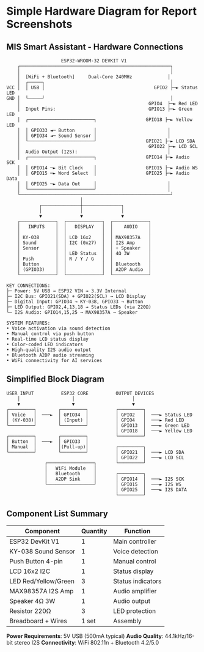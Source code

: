# Simple Hardware Diagram for Report Screenshots

## MIS Smart Assistant - Hardware Connections

```
                    ESP32-WROOM-32 DEVKIT V1
    ┌───────────────────────────────────────────────────────┐
    │                                                       │
    │  [WiFi + Bluetooth]     Dual-Core 240MHz             │
    │  ┌─────┐                                              │
VCC │  │ USB │                                        GPIO2 ├─► Status LED
GND │  └─────┘                                              │
    │                                               GPIO4  ├─► Red LED
    │  Input Pins:                                  GPIO13 ├─► Green LED
    │  ┌────────────────────────┐                  GPIO18 ├─► Yellow LED
    │  │ GPIO33 ◄─ Button       │                          │
    │  │ GPIO34 ◄─ Sound Sensor │                          │
    │  └────────────────────────┘                  GPIO21 ├─► LCD SDA
    │                                               GPIO22 ├─► LCD SCL
    │  Audio Output (I2S):                                 │
    │  ┌────────────────────────┐                  GPIO14 ├─► Audio SCK
    │  │ GPIO14 ─► Bit Clock    │                  GPIO15 ├─► Audio WS
    │  │ GPIO15 ─► Word Select  │                  GPIO25 ├─► Audio Data
    │  │ GPIO25 ─► Data Out     │                          │
    │  └────────────────────────┘                          │
    └───────────────────────────────────────────────────────┘
                           │
            ┌──────────────┼──────────────┐
            │              │              │
            ▼              ▼              ▼
    ┌─────────────┐  ┌─────────────┐  ┌─────────────┐
    │   INPUTS    │  │   DISPLAY   │  │    AUDIO    │
    │             │  │             │  │             │
    │ KY-038      │  │ LCD 16x2    │  │ MAX98357A   │
    │ Sound       │  │ I2C (0x27)  │  │ I2S Amp     │
    │ Sensor      │  │             │  │ + Speaker   │
    │             │  │ LED Status  │  │ 4Ω 3W       │
    │ Push        │  │ R / Y / G   │  │             │
    │ Button      │  │             │  │ Bluetooth   │
    │ (GPIO33)    │  │             │  │ A2DP Audio  │
    └─────────────┘  └─────────────┘  └─────────────┘

KEY CONNECTIONS:
├─ Power: 5V USB → ESP32 VIN → 3.3V Internal
├─ I2C Bus: GPIO21(SDA) + GPIO22(SCL) → LCD Display
├─ Digital Input: GPIO34 → KY-038, GPIO33 → Button
├─ LED Output: GPIO2,4,13,18 → Status LEDs (via 220Ω)
└─ I2S Audio: GPIO14,15,25 → MAX98357A → Speaker

SYSTEM FEATURES:
• Voice activation via sound detection
• Manual control via push button  
• Real-time LCD status display
• Color-coded LED indicators
• High-quality I2S audio output
• Bluetooth A2DP audio streaming
• WiFi connectivity for AI services
```

## Simplified Block Diagram

```
USER INPUT          ESP32 CORE          OUTPUT DEVICES
    │                   │                     │
    ▼                   ▼                     ▼
┌─────────┐        ┌─────────┐          ┌─────────┐
│ Voice   │  ───►  │ GPIO34  │          │ GPIO2   │  ───► Status LED
│ (KY-038)│        │ (Input) │          │ GPIO4   │  ───► Red LED
└─────────┘        └─────────┘          │ GPIO13  │  ───► Green LED
                                        │ GPIO18  │  ───► Yellow LED
┌─────────┐        ┌─────────┐          └─────────┘
│ Button  │  ───►  │ GPIO33  │          
│ Manual  │        │(Pull-up)│          ┌─────────┐
└─────────┘        └─────────┘          │ GPIO21  │  ───► LCD SDA
                                        │ GPIO22  │  ───► LCD SCL
              ┌─────────────────┐       └─────────┘
              │   WiFi Module   │
              │   Bluetooth     │       ┌─────────┐
              │   A2DP Sink     │       │ GPIO14  │  ───► I2S SCK
              └─────────────────┘       │ GPIO15  │  ───► I2S WS
                                        │ GPIO25  │  ───► I2S DATA
                                        └─────────┘
```

## Component List Summary

| Component | Quantity | Function |
|-----------|----------|----------|
| ESP32 DevKit V1 | 1 | Main controller |
| KY-038 Sound Sensor | 1 | Voice detection |
| Push Button 4-pin | 1 | Manual control |
| LCD 16x2 I2C | 1 | Status display |
| LED Red/Yellow/Green | 3 | Status indicators |
| MAX98357A I2S Amp | 1 | Audio amplifier |
| Speaker 4Ω 3W | 1 | Audio output |
| Resistor 220Ω | 3 | LED protection |
| Breadboard + Wires | 1 set | Assembly |

**Power Requirements**: 5V USB (500mA typical)
**Audio Quality**: 44.1kHz/16-bit stereo I2S
**Connectivity**: WiFi 802.11n + Bluetooth 4.2/5.0

